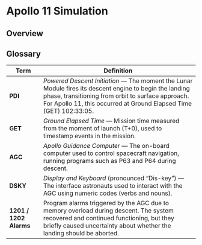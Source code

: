 # Apollo 11 Simulation

## Overview

## Glossary

| Term                   | Definition                                                                                                                                                                                                                         |
| ---------------------- | ---------------------------------------------------------------------------------------------------------------------------------------------------------------------------------------------------------------------------------- |
| **PDI**                | *Powered Descent Initiation* — The moment the Lunar Module fires its descent engine to begin the landing phase, transitioning from orbit to surface approach. For Apollo 11, this occurred at Ground Elapsed Time (GET) 102:33:05. |
| **GET**                | *Ground Elapsed Time* — Mission time measured from the moment of launch (T+0), used to timestamp events in the mission.                                                                                                            |
| **AGC**                | *Apollo Guidance Computer* — The on-board computer used to control spacecraft navigation, running programs such as P63 and P64 during descent.                                                                                     |
| **DSKY**               | *Display and Keyboard* (pronounced “Dis-key”) — The interface astronauts used to interact with the AGC using numeric codes (verbs and nouns).                                                                                      |
| **1201 / 1202 Alarms** | Program alarms triggered by the AGC due to memory overload during descent. The system recovered and continued functioning, but they briefly caused uncertainty about whether the landing should be aborted.                        |
